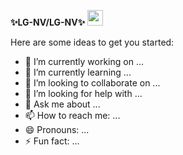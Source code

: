 **✨LG-NV/LG-NV✨** <img src="https://media.giphy.com/media/hvRJCLFzcasrR4ia7z/giphy.gif" width="25px">

Here are some ideas to get you started:

- 🔭 I’m currently working on ...
- 🌱 I’m currently learning ...
- 👯 I’m looking to collaborate on ...
- 🤔 I’m looking for help with ...
- 💬 Ask me about ...
- 📫 How to reach me: ...
- 😄 Pronouns: ...
- ⚡ Fun fact: ...
